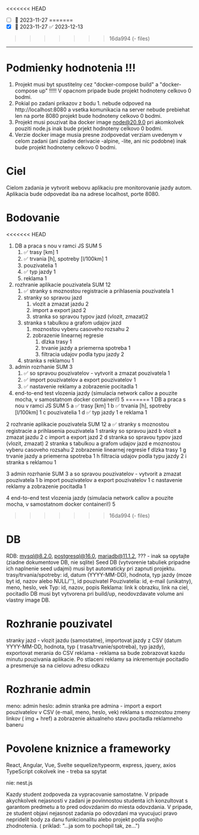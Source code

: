 <<<<<<< HEAD
- [ ] 📅 2023-11-27
=======
- [x]  📅 2023-11-27 ✅ 2023-12-13
>>>>>>> 16da994 (- files)

---

# Podmienky hodnotenia !!!

1. Projekt musi byt spustitelny cez "docker-compose build" a "docker-compose up" !!!!! V opacnom pripade bude projekt
   hodnoteny celkovo 0 bodmi.
2. Pokial po zadani prikazov z bodu 1. nebude odpoved na http://localhost:8080 a vsetka komunikacia na server nebude
   prebiehat len na porte 8080 projekt bude hodnoteny celkovo 0 bodmi.
3. Projekt musi pouzivat iba docker image node@20.9.0 pri akomkolvek pouziti node.js inak bude prjekt hodnoteny celkovo
   0 bodmi.
4. Verzie docker image musia presne zodpovedat verziam uvedenym v celom zadani (ani ziadne derivacie -alpine, -lite, ani
   nic podobne) inak bude projekt hodnoteny celkovo 0 bodmi.

# Ciel

Cielom zadania je vytvorit webovu aplikaciu pre monitorovanie jazdy autom. Aplikacia bude odpovedat iba na adrese
localhost, porte 8080.

# Bodovanie
<<<<<<< HEAD

1. DB a praca s nou v ramci JS SUM 5
    1. ✅ trasy [km]                      1
    2. ✅ trvania [h], spotreby [l/100km] 1
    3. pouzivatelia 1
    4. ✅ typ jazdy 1
    5. reklama 1
2. rozhranie aplikacie pouzivatela SUM 12
    1. ✅ stranky s moznostou registracie a prihlasenia pouzivatela 1
    2. stranky so spravou jazd
        1. vlozit a zmazat jazdu 2
        2. import a export jazd 2
        3. stranka so spravou typov jazd (vlozit, zmazat)2
    3. stranka s tabulkou a grafom udajov jazd
        1. moznostou vyberu casoveho rozsahu 2
        2. zobrazenie linearnej regresie
            1. dlzka trasy 1
            2. trvanie jazdy a priemerna spotreba 1
            3. filtracia udajov podla typu jazdy 2
    4. stranka s reklamou 1
3. admin rozrhanie SUM 3
    1. ✅ so spravou pouzivatelov - vytvorit a zmazat pouzivatela 1
    2. ✅ import pouzivatelov a export pouzivatelov 1
    3. ✅ nastavenie reklamy a zobrazenie pocitadla 1
4. end-to-end test vlozenia jazdy (simulacia network callov a pouzite mocha, v samostatnom docker containeri!) 5
=======
1    DB a praca s nou v ramci JS   SUM  5
a       ✅ trasy [km]                      1
b       ✅ trvania [h], spotreby [l/100km] 1
c       pouzivatelia                    1
d       ✅ typ jazdy                       1
e       reklama                         1

2    rozhranie aplikacie pouzivatela                                           SUM 12
a       ✅ stranky s moznostou registracie a prihlasenia pouzivatela                   1
stranky so spravou jazd
b         vlozit a zmazat jazdu                                                     2
c         import a export jazd                                                      2
d       stranka so spravou typov jazd (vlozit, zmazat)                              2
stranka s tabulkou a grafom udajov jazd
e         moznostou vyberu casoveho rozsahu                                         2
zobrazenie linearnej regresie
f           dlzka trasy                                                             1
g           trvanie jazdy a priemerna spotreba                                      1
h         filtracia udajov podla typu jazdy                                         2
i       stranka s reklamou                                                          1

3    admin rozrhanie                                        SUM 3
a       so spravou pouzivatelov - vytvorit a zmazat pouzivatela 1
b       import pouzivatelov a export pouzivatelov               1
c       nastavenie reklamy a zobrazenie pocitadla               1

4    end-to-end test vlozenia jazdy (simulacia network callov a pouzite mocha, v samostatnom docker containeri!) 5
>>>>>>> 16da994 (- files)

# DB

RDB: mysql@8.2.0, postgresql@16.0, mariadb@11.1.2, ??? - inak sa opytajte (ziadne dokumentove DB, nie sqlite)
Seed DB (vytvorenie tabuliek pripadne ich naplnenie seed udajmi) musi byt automaticky pri zapnuti projektu.
trasy/trvania/spotreby: id, datum (YYYY-MM-DD), hodnota, typ jazdy (moze byt id, nazov alebo NULL/''), id pouzivatel
Pouzivatelia: id, e-mail (unikatny), meno, heslo, vek
Typ: id, nazov, popis
Reklama: link k obrazku, link na ciel, pocitadlo
DB musi byt vytvorena pri build/up, neodovzdavate volume ani vlastny image DB.

# Rozhranie pouzivatel

stranky jazd - vlozit jazdu (samostatne), importovat jazdy z CSV (datum YYYY-MM-DD, hodnota, typ (
trasa/trvanie/spotreba), typ jazdy), exportovat merania do CSV
reklama - reklama sa bude zobrazovat kazdu minutu pouzivania aplikacie. Po stlaceni reklamy sa inkrementuje pocitadlo a
presmeruje sa na cielovu adresu odkazu

# Rozhranie admin

meno: admin
heslo: admin
stranka pre admina - import a export pouzivatelov v CSV (e-mail, meno, heslo, vek) reklama s moznostou zmeny linkov (
img + href) a zobrazenie aktualneho stavu pocitadla reklamneho baneru

# Povolene kniznice a frameworky

React, Angular, Vue, Svelte
sequelize/typeorm, express, jquery, axios
TypeScript
cokolvek ine - treba sa spytat

nie: nest.js

Kazdy student zodpoveda za vypracovanie samostatne. V pripade akychkolvek nejasnosti v zadani je povinnostou studenta
ich konzultovat s garantom predmetu a to pred odovzdanim do miesta odovzdania. V pripade, ze student objavi nejasnost
zadania po odovzdani ma vyucujuci pravo nepridelit body za danu funkcionalitu alebo projekt podla svojho zhodnotenia. (
priklad: "...ja som to pochopil tak, ze...")
